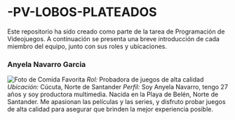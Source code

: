 # -PV-LOBOS-PLATEADOS
Este repositorio ha sido creado como parte de la tarea de Programación de Videojuegos. A continuación se presenta una breve introducción de cada miembro del equipo, junto con sus roles y ubicaciones.

### Anyela Navarro Garcia
![Foto de Comida Favorita](./Anyela/foto_TacosMexicanos.jpg)
*Rol:* Probadora de juegos de alta calidad  
*Ubicación:* Cúcuta, Norte de Santander
*Perfil:* Soy Anyela Navarro, tengo 27 años y soy productora multimedia. Nacida en la Playa de Belén, Norte de Santander. Me apasionan las películas y las series, y disfruto probar juegos de alta calidad para asegurar que brinden la mejor experiencia posible.
